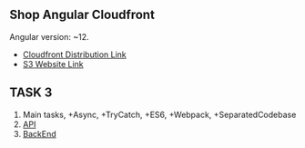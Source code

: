 ## Shop Angular Cloudfront

Angular version: ~12.

- [Cloudfront Distribution Link](http://d3omcwtf256emd.cloudfront.net
)
- [S3 Website Link](http://cloud-shop-rs-app-us.s3-website-us-east-1.amazonaws.com/)

## TASK 3
1. Main tasks, +Async, +TryCatch, +ES6, +Webpack, +SeparatedCodebase
2. [API](https://gpt90uhm37.execute-api.eu-west-1.amazonaws.com/dev/products)
3. [BackEnd](https://github.com/iSurok/angular-shop-be)


